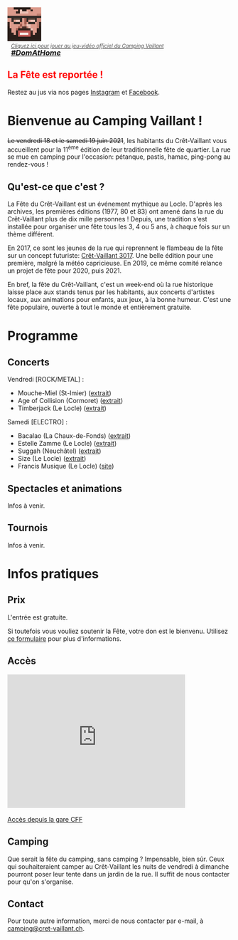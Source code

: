<!-- section Bienvenue -->

<a href="/domathome" class="card-link">
  <img style="max-width:30%" src="domathome76.png" alt="Dom at Home">
  <div style="font-style: italic; line-height: 1; padding-left:8px">
    <small style="color: #555">Cliquez ici pour jouer au jeu-vidéo officiel du Camping Vaillant</small>
    <h3 style="margin:0">#DomAtHome</h3>
  </div>
</a>

## <span style="color:red">La Fête est reportée&nbsp;!</span>

Restez au jus via nos pages [Instagram](https://instagram.com/la_fete_du_cret_vaillant/) et [Facebook](https://www.facebook.com/lafeteducretvaillant).

# Bienvenue au Camping Vaillant&nbsp;!

<span style="text-decoration:line-through">Le vendredi 18 et le samedi 19 juin 2021</span>, les habitants du Crêt-Vaillant vous accueillent pour la 11<sup>ème</sup> édition de leur traditionnelle fête de quartier. La rue se mue en camping pour l'occasion: pétanque, pastis, hamac, ping-pong au rendez-vous&nbsp;!

## Qu'est-ce que c'est&nbsp;?

La Fête du Crêt-Vaillant est un événement mythique au Locle. D'après les archives, les premières éditions (1977, 80 et 83) ont amené dans la rue du Crêt-Vaillant plus de dix mille personnes&nbsp;! Depuis, une tradition s'est installée pour organiser une fête tous les 3, 4 ou 5 ans, à chaque fois sur un thème différent.

En 2017, ce sont les jeunes de la rue qui reprennent le flambeau de la fête sur un concept futuriste: <a href="https://cret-vaillant.ch/3017" target="_blank">Crêt-Vaillant 3017</a>. Une belle édition pour une première, malgré la météo capricieuse. En 2019, ce même comité relance un projet de fête pour 2020, puis 2021.

En bref, la fête du Crêt-Vaillant, c'est un week-end où la rue historique laisse place aux stands tenus par les habitants, aux concerts d'artistes locaux, aux animations pour enfants, aux jeux, à la bonne humeur. C'est une fête populaire, ouverte à tout le monde et entièrement gratuite.

<!-- section Programme -->

# Programme

## Concerts

Vendredi [ROCK/METAL] :

* Mouche-Miel (St-Imier)
([extrait](https://cutt.ly/Mta1gen))
* Age of Collision (Cormoret)
([extrait](https://cutt.ly/mta1fkO))
* Timberjack (Le Locle)
([extrait](https://cutt.ly/6ta1sBk))

Samedi [ELECTRO] :

* Bacalao (La Chaux-de-Fonds)
([extrait](https://cutt.ly/Mta1cXn))
* Estelle Zamme (Le Locle)
([extrait](https://cutt.ly/Fta1niS))
* Suggah (Neuchâtel)
([extrait](https://cutt.ly/Uta1EYa))
* Size (Le Locle)
([extrait](https://cutt.ly/Xta1NbY))
* Francis Musique (Le Locle)
([site](https://cutt.ly/Gta1ZwO))

## Spectacles et animations

Infos à venir.

## Tournois

Infos à venir.

<!-- section Infos -->

# Infos pratiques

## Prix

L'entrée est gratuite.

Si toutefois vous vouliez soutenir la Fête, votre don est le bienvenu. Utilisez [ce formulaire](https://docs.google.com/forms/d/e/1FAIpQLSe4tFR4FSNWAo4sEBSwgqv_8qvTBM7AwCf9cJ-Oy4Qx58fX1Q/viewform) pour plus d'informations.

## Accès

<iframe src="https://www.google.com/maps/embed?pb=!1m18!1m12!1m3!1d2717.9935441907564!2d6.748965915611611!3d47.05997697915222!2m3!1f0!2f0!3f0!3m2!1i1024!2i768!4f13.1!3m3!1m2!1s0x478de57bf83c4161%3A0x545a6661202a5f46!2sF%C3%AAte%20du%20Cr%C3%AAt-Vaillant!5e0!3m2!1sfr!2sch!4v1585004870932!5m2!1sfr!2sch" style="max-width:100%" width="400" height="300" frameborder="0" style="border:0;" allowfullscreen="" aria-hidden="false" tabindex="0"></iframe>

[Accès depuis la gare CFF](http://sitn.ne.ch/s/UlC9L)

## Camping

Que serait la fête du camping, sans camping ? Impensable, bien sûr. Ceux qui souhaiteraient camper au Crêt-Vaillant les nuits de vendredi à dimanche pourront poser leur tente dans un jardin de la rue. Il suffit de nous contacter pour qu'on s'organise.

## Contact

Pour toute autre information, merci de nous contacter par e-mail, à [camping@cret-vaillant.ch](mailto:camping@cret-vaillant.ch).
